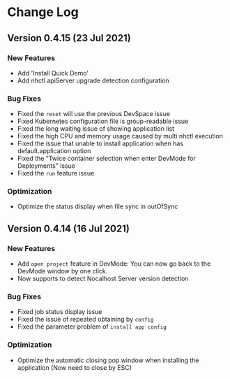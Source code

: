 # Change Log

## Version 0.4.15 (23 Jul 2021)

### New Features

- Add 'Install Quick Demo' 
- Add nhctl apiServer upgrade detection configuration

### Bug Fixes

- Fixed the ``reset`` will use the previous DevSpace issue
- Fixed Kubernetes configuration file is group-readable issue
- Fixed the long waiting issue of showing application list
- Fixed the high CPU and memory usage caused by multi nhctl execution
- Fixed the issue that unable to install application when has default.application option
- Fixed the "Twice container selection when enter DevMode for Deployments" issue
- Fixed the ``run`` feature issue

### Optimization

- Optimize the status display when file sync in outOfSync

## Version 0.4.14 (16 Jul 2021)

### New Features

- Add ``open project`` feature in DevMode: You can now go back to the DevMode window by one click.
- Now supports to detect Nocalhost Server version detection

### Bug Fixes

- Fixed job status display issue
- Fixed the issue of repeated obtaining by ``config``
- Fixed the parameter problem of ``install app config``

### Optimization

- Optimize the automatic closing pop window when installing the application (Now need to close by ESC)